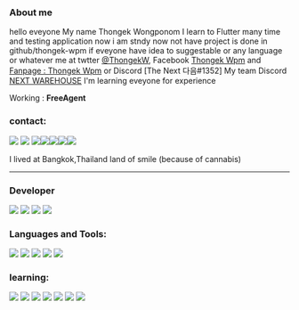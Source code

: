 ### About me 
hello eveyone My name Thongek Wongponom I learn to Flutter many time and testing application 
now i am stndy now not have project is done in github/thongek-wpm if eveyone have idea to suggestable or any language or whatever me at twtter [@ThongekW](https://twitter.com/ThongekW), Facebook [Thongek Wpm](https://www.facebook.com/BreakerGEz) and [Fanpage : Thongek Wpm](https://www.facebook.com/ThongekWpmTh/) or Discord [The Next 다음#1352]  My team Discord [NEXT WAREHOUSE](https://discord.gg/bppT8TaYrf) I'm learning eveyone for experience

Working : **FreeAgent**

### contact:
<a href= https://www.facebook.com/BreakerGEz><img src =https://user-images.githubusercontent.com/70640558/205985322-edf01cec-77ec-477d-92e6-2e7a58587a86.png></a>
<a href= https://www.instagram.com/thongek_wpm><img src =https://user-images.githubusercontent.com/70640558/205985785-ead26530-744a-4a3b-8a95-4d44390441dc.png></a>
<a href= https://www.linkedin.com/in/thongek-wongpomon-338aba258><img src =https://user-images.githubusercontent.com/70640558/205986576-4a4044b8-4c6d-435f-843f-10e3d899be7d.png></a><a href= https://twitter.com/ThongekW><img src =https://user-images.githubusercontent.com/70640558/205987012-67532951-3945-4773-887b-03a803adb4b3.png></a><a href= https://www.youtube.com/@thongek_wpm><img src =https://user-images.githubusercontent.com/70640558/205987610-fbf7b299-5b78-48d7-b034-6f0f0e717f75.png></a><a href= https://www.twitch.tv/thenextza><img src =https://user-images.githubusercontent.com/70640558/205988018-1d9c4c53-979c-499d-a2d1-4eeba5a1380e.png></a><a href= https://discord.gg/bppT8TaYrf><img src =https://user-images.githubusercontent.com/70640558/205988706-eedfaf75-f41f-4c4d-ba95-8d77fdfb43a4.png></a>



I lived at Bangkok,Thailand land of smile (because of cannabis)
___________________________________________________________________________________________________________________________________
### Developer
<a href= https://code.visualstudio.com><img src = https://user-images.githubusercontent.com/70640558/206163103-9e0d1246-f3aa-446c-8490-8a086c2b9fb3.png></a>
<a href= https://desktop.github.com><img src = https://user-images.githubusercontent.com/70640558/205984670-4db342f0-443c-4428-b3d8-7f9ffe6d1c6f.png></a>
<a href= https://developer.android.com/studio><img src =https://user-images.githubusercontent.com/70640558/206163558-cc124f88-4e5e-4b09-bb76-f10a58079652.png></a>
<a href= https://www.jetbrains.com/idea><img src =https://user-images.githubusercontent.com/70640558/206166039-bc097598-4846-40b0-b19d-b2f1aeb027d4.png></a>
### Languages and Tools:
<a href=https://flutter.dev><img src = https://user-images.githubusercontent.com/70640558/205962213-7168570a-4f33-4369-891c-5bf45ada4612.png ></a> 
<a href=https://dart.dev><img src =https://user-images.githubusercontent.com/70640558/205966841-fe9532ac-b1db-4170-851a-7c726526c848.svg></a> 
<a href= https://firebase.google.com><img src =https://user-images.githubusercontent.com/70640558/205962094-6b4918db-b1b7-4afa-a93b-8d6ec8810a81.png></a>
<a href= https://yarnpkg.com><img src =https://user-images.githubusercontent.com/70640558/206162610-127993b8-d1e4-41f1-ad80-1ae937af6e7e.png></a>
<a href= https://nodejs.org/en><img src =https://user-images.githubusercontent.com/70640558/206164106-0f214e1f-00c1-4f4f-9915-0eb815905e64.png></a>
### learning:
<a href= https://vuejs.org><img src =https://user-images.githubusercontent.com/70640558/205969831-da82182e-0e3b-43dd-bf8c-83cc60af5449.png></a>
<a href= https://next.vuetifyjs.com/en><img src =https://user-images.githubusercontent.com/70640558/205970338-19fe7ebb-bb9e-4641-bfbc-fb0162a820cd.png></a>
<a href= https://create-react-app.dev><img src =https://user-images.githubusercontent.com/70640558/206164677-06190197-c83e-4ffa-a67d-caaee157680c.png></a>
<a href= https://reactnative.dev><img src =https://user-images.githubusercontent.com/70640558/206164807-23117c89-a24b-431f-849d-796a77d585f5.png></a>
<a href= https://en.wikipedia.org/wiki/HTML><img src =https://user-images.githubusercontent.com/70640558/206168399-0289057d-b21a-4e19-8a4d-8d38c431f299.png></a>
<a href= https://en.wikipedia.org/wiki/CSS><img src =https://user-images.githubusercontent.com/70640558/206168745-79a07500-089d-4740-9190-449158d2e3da.png></a>
<a href= https://www.javascript.com><img src = https://user-images.githubusercontent.com/70640558/206169350-a5dcba3d-ee70-4e03-879e-02264765698e.png)></a>
